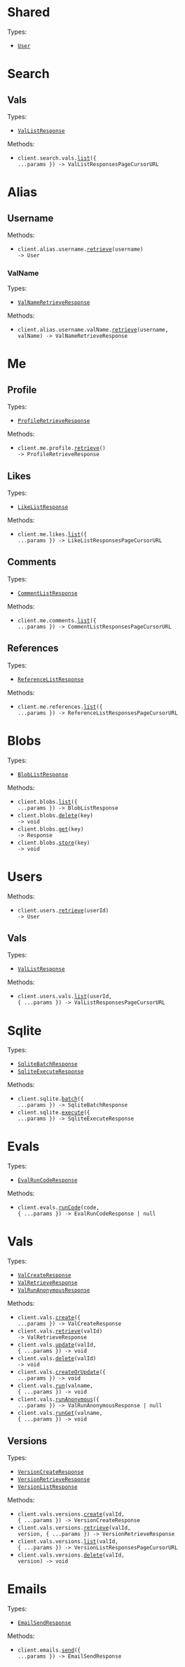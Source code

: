 # Shared

Types:

- <code><a href="./src/resources/shared.ts">User</a></code>

# Search

## Vals

Types:

- <code><a href="./src/resources/search/vals.ts">ValListResponse</a></code>

Methods:

- <code title="get /v1/search/vals">client.search.vals.<a href="./src/resources/search/vals.ts">list</a>({ ...params }) -> ValListResponsesPageCursorURL</code>

# Alias

## Username

Methods:

- <code title="get /v1/alias/{username}">client.alias.username.<a href="./src/resources/alias/username/username.ts">retrieve</a>(username) -> User</code>

### ValName

Types:

- <code><a href="./src/resources/alias/username/val-name.ts">ValNameRetrieveResponse</a></code>

Methods:

- <code title="get /v1/alias/{username}/{val_name}">client.alias.username.valName.<a href="./src/resources/alias/username/val-name.ts">retrieve</a>(username, valName) -> ValNameRetrieveResponse</code>

# Me

## Profile

Types:

- <code><a href="./src/resources/me/profile.ts">ProfileRetrieveResponse</a></code>

Methods:

- <code title="get /v1/me/">client.me.profile.<a href="./src/resources/me/profile.ts">retrieve</a>() -> ProfileRetrieveResponse</code>

## Likes

Types:

- <code><a href="./src/resources/me/likes.ts">LikeListResponse</a></code>

Methods:

- <code title="get /v1/me/likes">client.me.likes.<a href="./src/resources/me/likes.ts">list</a>({ ...params }) -> LikeListResponsesPageCursorURL</code>

## Comments

Types:

- <code><a href="./src/resources/me/comments.ts">CommentListResponse</a></code>

Methods:

- <code title="get /v1/me/comments">client.me.comments.<a href="./src/resources/me/comments.ts">list</a>({ ...params }) -> CommentListResponsesPageCursorURL</code>

## References

Types:

- <code><a href="./src/resources/me/references.ts">ReferenceListResponse</a></code>

Methods:

- <code title="get /v1/me/references">client.me.references.<a href="./src/resources/me/references.ts">list</a>({ ...params }) -> ReferenceListResponsesPageCursorURL</code>

# Blobs

Types:

- <code><a href="./src/resources/blobs.ts">BlobListResponse</a></code>

Methods:

- <code title="get /v1/blob/">client.blobs.<a href="./src/resources/blobs.ts">list</a>({ ...params }) -> BlobListResponse</code>
- <code title="delete /v1/blob/{key}">client.blobs.<a href="./src/resources/blobs.ts">delete</a>(key) -> void</code>
- <code title="get /v1/blob/{key}">client.blobs.<a href="./src/resources/blobs.ts">get</a>(key) -> Response</code>
- <code title="post /v1/blob/{key}">client.blobs.<a href="./src/resources/blobs.ts">store</a>(key) -> void</code>

# Users

Methods:

- <code title="get /v1/users/{user_id}">client.users.<a href="./src/resources/users/users.ts">retrieve</a>(userId) -> User</code>

## Vals

Types:

- <code><a href="./src/resources/users/vals.ts">ValListResponse</a></code>

Methods:

- <code title="get /v1/users/{user_id}/vals">client.users.vals.<a href="./src/resources/users/vals.ts">list</a>(userId, { ...params }) -> ValListResponsesPageCursorURL</code>

# Sqlite

Types:

- <code><a href="./src/resources/sqlite.ts">SqliteBatchResponse</a></code>
- <code><a href="./src/resources/sqlite.ts">SqliteExecuteResponse</a></code>

Methods:

- <code title="post /v1/sqlite/batch">client.sqlite.<a href="./src/resources/sqlite.ts">batch</a>({ ...params }) -> SqliteBatchResponse</code>
- <code title="post /v1/sqlite/execute">client.sqlite.<a href="./src/resources/sqlite.ts">execute</a>({ ...params }) -> SqliteExecuteResponse</code>

# Evals

Types:

- <code><a href="./src/resources/evals.ts">EvalRunCodeResponse</a></code>

Methods:

- <code title="get /v1/eval/{code}">client.evals.<a href="./src/resources/evals.ts">runCode</a>(code, { ...params }) -> EvalRunCodeResponse | null</code>

# Vals

Types:

- <code><a href="./src/resources/vals/vals.ts">ValCreateResponse</a></code>
- <code><a href="./src/resources/vals/vals.ts">ValRetrieveResponse</a></code>
- <code><a href="./src/resources/vals/vals.ts">ValRunAnonymousResponse</a></code>

Methods:

- <code title="post /v1/vals/">client.vals.<a href="./src/resources/vals/vals.ts">create</a>({ ...params }) -> ValCreateResponse</code>
- <code title="get /v1/vals/{val_id}">client.vals.<a href="./src/resources/vals/vals.ts">retrieve</a>(valId) -> ValRetrieveResponse</code>
- <code title="put /v1/vals/{val_id}">client.vals.<a href="./src/resources/vals/vals.ts">update</a>(valId, { ...params }) -> void</code>
- <code title="delete /v1/vals/{val_id}">client.vals.<a href="./src/resources/vals/vals.ts">delete</a>(valId) -> void</code>
- <code title="put /v1/vals/">client.vals.<a href="./src/resources/vals/vals.ts">createOrUpdate</a>({ ...params }) -> void</code>
- <code title="post /v1/run/{valname}">client.vals.<a href="./src/resources/vals/vals.ts">run</a>(valname, { ...params }) -> void</code>
- <code title="post /v1/eval/">client.vals.<a href="./src/resources/vals/vals.ts">runAnonymous</a>({ ...params }) -> ValRunAnonymousResponse | null</code>
- <code title="get /v1/run/{valname}">client.vals.<a href="./src/resources/vals/vals.ts">runGet</a>(valname, { ...params }) -> void</code>

## Versions

Types:

- <code><a href="./src/resources/vals/versions.ts">VersionCreateResponse</a></code>
- <code><a href="./src/resources/vals/versions.ts">VersionRetrieveResponse</a></code>
- <code><a href="./src/resources/vals/versions.ts">VersionListResponse</a></code>

Methods:

- <code title="post /v1/vals/{val_id}/versions">client.vals.versions.<a href="./src/resources/vals/versions.ts">create</a>(valId, { ...params }) -> VersionCreateResponse</code>
- <code title="get /v1/vals/{val_id}/versions/{version}">client.vals.versions.<a href="./src/resources/vals/versions.ts">retrieve</a>(valId, version, { ...params }) -> VersionRetrieveResponse</code>
- <code title="get /v1/vals/{val_id}/versions">client.vals.versions.<a href="./src/resources/vals/versions.ts">list</a>(valId, { ...params }) -> VersionListResponsesPageCursorURL</code>
- <code title="delete /v1/vals/{val_id}/versions/{version}">client.vals.versions.<a href="./src/resources/vals/versions.ts">delete</a>(valId, version) -> void</code>

# Emails

Types:

- <code><a href="./src/resources/emails.ts">EmailSendResponse</a></code>

Methods:

- <code title="post /v1/email">client.emails.<a href="./src/resources/emails.ts">send</a>({ ...params }) -> EmailSendResponse</code>
